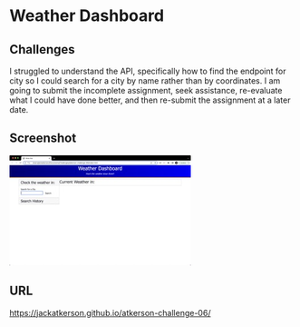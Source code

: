 # Weather Dashboard

## Challenges
I struggled to understand the API, specifically how to find the endpoint for city so I could search for a city by name rather than by coordinates. I am going to submit the incomplete assignment, seek assistance, re-evaluate what I could have done better, and then re-submit the assignment at a later date.

## Screenshot
![Homepage screenshot](./assets/images/homepageEX.jpeg)

## URL
https://jackatkerson.github.io/atkerson-challenge-06/
